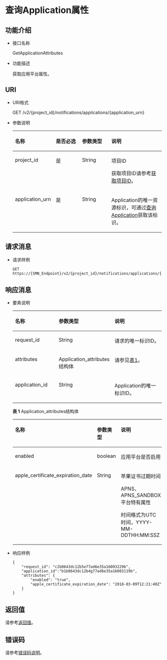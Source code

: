 # 查询Application属性<a name="ZH-CN_TOPIC_0118712462"></a>

## 功能介绍<a name="zh-cn_topic_0118694339_section19819501"></a>

-   接口名称

    GetApplicationAttributes

-   功能描述

    获取应用平台属性。


## URI<a name="zh-cn_topic_0118694339_section44157788"></a>

-   URI格式

    GET /v2/\{project\_id\}/notifications/applications/\{application\_urn\}

-   参数说明

    <a name="zh-cn_topic_0118694339_table33304091"></a>
    <table><thead align="left"><tr id="zh-cn_topic_0118694339_row53503647"><th class="cellrowborder" valign="top" width="20.990000000000002%" id="mcps1.1.5.1.1"><p id="zh-cn_topic_0118694339_p38828151"><a name="zh-cn_topic_0118694339_p38828151"></a><a name="zh-cn_topic_0118694339_p38828151"></a>名称</p>
    </th>
    <th class="cellrowborder" valign="top" width="19.75%" id="mcps1.1.5.1.2"><p id="zh-cn_topic_0118694339_p58072540"><a name="zh-cn_topic_0118694339_p58072540"></a><a name="zh-cn_topic_0118694339_p58072540"></a>是否必选</p>
    </th>
    <th class="cellrowborder" valign="top" width="20.990000000000002%" id="mcps1.1.5.1.3"><p id="zh-cn_topic_0118694339_p6255285"><a name="zh-cn_topic_0118694339_p6255285"></a><a name="zh-cn_topic_0118694339_p6255285"></a>参数类型</p>
    </th>
    <th class="cellrowborder" valign="top" width="38.269999999999996%" id="mcps1.1.5.1.4"><p id="zh-cn_topic_0118694339_p36916075"><a name="zh-cn_topic_0118694339_p36916075"></a><a name="zh-cn_topic_0118694339_p36916075"></a>说明</p>
    </th>
    </tr>
    </thead>
    <tbody><tr id="zh-cn_topic_0118694339_row10478731"><td class="cellrowborder" valign="top" width="20.990000000000002%" headers="mcps1.1.5.1.1 "><p id="zh-cn_topic_0118694339_p43470919"><a name="zh-cn_topic_0118694339_p43470919"></a><a name="zh-cn_topic_0118694339_p43470919"></a>project_id</p>
    </td>
    <td class="cellrowborder" valign="top" width="19.75%" headers="mcps1.1.5.1.2 "><p id="zh-cn_topic_0118694339_p31483518"><a name="zh-cn_topic_0118694339_p31483518"></a><a name="zh-cn_topic_0118694339_p31483518"></a>是</p>
    </td>
    <td class="cellrowborder" valign="top" width="20.990000000000002%" headers="mcps1.1.5.1.3 "><p id="zh-cn_topic_0118694339_p28186"><a name="zh-cn_topic_0118694339_p28186"></a><a name="zh-cn_topic_0118694339_p28186"></a>String</p>
    </td>
    <td class="cellrowborder" valign="top" width="38.269999999999996%" headers="mcps1.1.5.1.4 "><p id="zh-cn_topic_0118694339_p2283139"><a name="zh-cn_topic_0118694339_p2283139"></a><a name="zh-cn_topic_0118694339_p2283139"></a>项目ID</p>
    <p id="zh-cn_topic_0118694339_p20548256"><a name="zh-cn_topic_0118694339_p20548256"></a><a name="zh-cn_topic_0118694339_p20548256"></a>获取项目ID请参考<a href="获取项目ID.md">获取项目ID</a>。</p>
    </td>
    </tr>
    <tr id="zh-cn_topic_0118694339_row62509229"><td class="cellrowborder" valign="top" width="20.990000000000002%" headers="mcps1.1.5.1.1 "><p id="zh-cn_topic_0118694339_p30082780"><a name="zh-cn_topic_0118694339_p30082780"></a><a name="zh-cn_topic_0118694339_p30082780"></a>application_urn</p>
    </td>
    <td class="cellrowborder" valign="top" width="19.75%" headers="mcps1.1.5.1.2 "><p id="zh-cn_topic_0118694339_p20786140"><a name="zh-cn_topic_0118694339_p20786140"></a><a name="zh-cn_topic_0118694339_p20786140"></a>是</p>
    </td>
    <td class="cellrowborder" valign="top" width="20.990000000000002%" headers="mcps1.1.5.1.3 "><p id="zh-cn_topic_0118694339_p5955797"><a name="zh-cn_topic_0118694339_p5955797"></a><a name="zh-cn_topic_0118694339_p5955797"></a>String</p>
    </td>
    <td class="cellrowborder" valign="top" width="38.269999999999996%" headers="mcps1.1.5.1.4 "><p id="zh-cn_topic_0118694339_p12657518"><a name="zh-cn_topic_0118694339_p12657518"></a><a name="zh-cn_topic_0118694339_p12657518"></a>Application的唯一资源标识，可通过<a href="查询Application.md">查询Application</a>获取该标识。</p>
    </td>
    </tr>
    </tbody>
    </table>


## 请求消息<a name="zh-cn_topic_0118694339_section61875774"></a>

-   请求样例

    ```
    GET https://{SMN_Endpoint}/v2/{project_id}/notifications/applications/{application_urn}
    ```


## 响应消息<a name="zh-cn_topic_0118694339_section20011062"></a>

-   要素说明

    <a name="zh-cn_topic_0118694339_table65541146"></a>
    <table><thead align="left"><tr id="zh-cn_topic_0118694339_row64426188"><th class="cellrowborder" valign="top" width="29.872987298729875%" id="mcps1.1.4.1.1"><p id="zh-cn_topic_0118694339_p51138754"><a name="zh-cn_topic_0118694339_p51138754"></a><a name="zh-cn_topic_0118694339_p51138754"></a>名称</p>
    </th>
    <th class="cellrowborder" valign="top" width="35.063506350635066%" id="mcps1.1.4.1.2"><p id="zh-cn_topic_0118694339_p48598416"><a name="zh-cn_topic_0118694339_p48598416"></a><a name="zh-cn_topic_0118694339_p48598416"></a>参数类型</p>
    </th>
    <th class="cellrowborder" valign="top" width="35.063506350635066%" id="mcps1.1.4.1.3"><p id="zh-cn_topic_0118694339_p44157663"><a name="zh-cn_topic_0118694339_p44157663"></a><a name="zh-cn_topic_0118694339_p44157663"></a>说明</p>
    </th>
    </tr>
    </thead>
    <tbody><tr id="zh-cn_topic_0118694339_row9466911"><td class="cellrowborder" valign="top" width="29.872987298729875%" headers="mcps1.1.4.1.1 "><p id="zh-cn_topic_0118694339_p28622303"><a name="zh-cn_topic_0118694339_p28622303"></a><a name="zh-cn_topic_0118694339_p28622303"></a>request_id</p>
    </td>
    <td class="cellrowborder" valign="top" width="35.063506350635066%" headers="mcps1.1.4.1.2 "><p id="zh-cn_topic_0118694339_p36705216"><a name="zh-cn_topic_0118694339_p36705216"></a><a name="zh-cn_topic_0118694339_p36705216"></a>String</p>
    </td>
    <td class="cellrowborder" valign="top" width="35.063506350635066%" headers="mcps1.1.4.1.3 "><p id="zh-cn_topic_0118694339_p20332521"><a name="zh-cn_topic_0118694339_p20332521"></a><a name="zh-cn_topic_0118694339_p20332521"></a>请求的唯一标识ID。</p>
    </td>
    </tr>
    <tr id="zh-cn_topic_0118694339_row58458402"><td class="cellrowborder" valign="top" width="29.872987298729875%" headers="mcps1.1.4.1.1 "><p id="zh-cn_topic_0118694339_p37510120"><a name="zh-cn_topic_0118694339_p37510120"></a><a name="zh-cn_topic_0118694339_p37510120"></a>attributes</p>
    </td>
    <td class="cellrowborder" valign="top" width="35.063506350635066%" headers="mcps1.1.4.1.2 "><p id="zh-cn_topic_0118694339_p18420850"><a name="zh-cn_topic_0118694339_p18420850"></a><a name="zh-cn_topic_0118694339_p18420850"></a>Application_attributes结构体</p>
    </td>
    <td class="cellrowborder" valign="top" width="35.063506350635066%" headers="mcps1.1.4.1.3 "><p id="zh-cn_topic_0118694339_p15693864"><a name="zh-cn_topic_0118694339_p15693864"></a><a name="zh-cn_topic_0118694339_p15693864"></a>请参见<a href="#table1480745216468">表1</a>。</p>
    </td>
    </tr>
    <tr id="row1348515372063"><td class="cellrowborder" valign="top" width="29.872987298729875%" headers="mcps1.1.4.1.1 "><p id="p248515379613"><a name="p248515379613"></a><a name="p248515379613"></a>application_id</p>
    </td>
    <td class="cellrowborder" valign="top" width="35.063506350635066%" headers="mcps1.1.4.1.2 "><p id="p0485113713614"><a name="p0485113713614"></a><a name="p0485113713614"></a>String</p>
    </td>
    <td class="cellrowborder" valign="top" width="35.063506350635066%" headers="mcps1.1.4.1.3 "><p id="p1148517371764"><a name="p1148517371764"></a><a name="p1148517371764"></a>Application的唯一标识ID。</p>
    </td>
    </tr>
    </tbody>
    </table>

    **表 1**  Application\_attributes结构体

    <a name="table1480745216468"></a>
    <table><thead align="left"><tr id="row20839185244616"><th class="cellrowborder" valign="top" width="34.65346534653465%" id="mcps1.2.4.1.1"><p id="p19839352124611"><a name="p19839352124611"></a><a name="p19839352124611"></a>名称</p>
    </th>
    <th class="cellrowborder" valign="top" width="21.782178217821784%" id="mcps1.2.4.1.2"><p id="p383965219468"><a name="p383965219468"></a><a name="p383965219468"></a>参数类型</p>
    </th>
    <th class="cellrowborder" valign="top" width="43.56435643564357%" id="mcps1.2.4.1.3"><p id="p138399524465"><a name="p138399524465"></a><a name="p138399524465"></a>说明</p>
    </th>
    </tr>
    </thead>
    <tbody><tr id="row2839125294619"><td class="cellrowborder" valign="top" width="34.65346534653465%" headers="mcps1.2.4.1.1 "><p id="p13839145218464"><a name="p13839145218464"></a><a name="p13839145218464"></a>enabled</p>
    </td>
    <td class="cellrowborder" valign="top" width="21.782178217821784%" headers="mcps1.2.4.1.2 "><p id="p18839105220462"><a name="p18839105220462"></a><a name="p18839105220462"></a>boolean</p>
    </td>
    <td class="cellrowborder" valign="top" width="43.56435643564357%" headers="mcps1.2.4.1.3 "><p id="p1839952134616"><a name="p1839952134616"></a><a name="p1839952134616"></a>应用平台是否启用</p>
    </td>
    </tr>
    <tr id="row15839185204612"><td class="cellrowborder" valign="top" width="34.65346534653465%" headers="mcps1.2.4.1.1 "><p id="p4839175274617"><a name="p4839175274617"></a><a name="p4839175274617"></a>apple_certificate_expiration_date</p>
    </td>
    <td class="cellrowborder" valign="top" width="21.782178217821784%" headers="mcps1.2.4.1.2 "><p id="p19839125218462"><a name="p19839125218462"></a><a name="p19839125218462"></a>String</p>
    </td>
    <td class="cellrowborder" valign="top" width="43.56435643564357%" headers="mcps1.2.4.1.3 "><p id="p1839205234610"><a name="p1839205234610"></a><a name="p1839205234610"></a>苹果证书过期时间</p>
    <p id="p776310367391"><a name="p776310367391"></a><a name="p776310367391"></a>APNS、APNS_SANDBOX平台特有属性</p>
    <p id="p889025912288"><a name="p889025912288"></a><a name="p889025912288"></a>时间格式为UTC时间，YYYY-MM-DDTHH:MM:SSZ</p>
    </td>
    </tr>
    </tbody>
    </table>


-   响应样例

    ```
    {
        "request_id": "c2b8643dc12b5e77ad6e35a16003229b", 
        "application_id":"b1b8643dc12b4g77ad6e35a16003119b",
        "attributes": {
            "enabled": "true", 
            "apple_certificate_expiration_date": "2018-03-09T12:21:40Z"
        }
    }
    ```


## 返回值<a name="section242171292113"></a>

请参考[返回值](返回值.md)。

## 错误码<a name="section73211020122511"></a>

请参考[错误码说明](错误码说明.md)。

